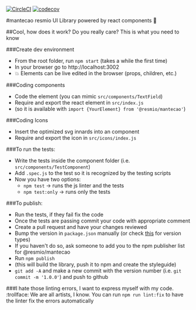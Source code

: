 [![CircleCI](https://circleci.com/gh/resmio/mantecao.svg?style=svg)](https://circleci.com/gh/resmio/mantecao)
[![codecov](https://codecov.io/gh/resmio/mantecao/branch/master/graph/badge.svg)](https://codecov.io/gh/resmio/mantecao)

#mantecao
resmio UI Library powered by react components :muscle:

##Cool, how does it work?
Do you really care? This is what you need to know

###Create dev environment
 - From the root folder, run `npm start` (takes a while the first time)
 - In your browser go to http://localhost:3002
 - :boom: Elements can be live edited in the browser (props, children, etc.)

###Coding components
 - Code the element (you can mimic `src/components/TextField`)
 - Require and export the react element in `src/index.js`
  - (so it is available with `import {YourElement} from '@resmio/mantecao'`)

###Coding Icons
 - Insert the optimized svg innards into an <Icon> component
 - Require and export the icon in `src/icons/index.js`

###To run the tests:
  - Write the tests inside the component folder (i.e. `src/components/TestComponent`)
  - Add `.spec.js` to the test so it is recognized by the testing scripts
  - Now you have two options:
    - `npm test` -> runs the js linter and the tests
    - `npm test:only` -> runs only the tests

###To publish:
  - Run the tests, if they fail fix the code
  - Once the tests are passing commit your code with appropriate comment
  - Create a pull request and have your changes reviewed
  - Bump the version in `package.json` manually (or check [this](https://docs.npmjs.com/cli/version) for version types)
  - If you haven't do so, ask someone to add you to the npm publisher list for @resmio/mantecao
  - Run `npm publish`
   - (this will build the library, push it to npm and create the styleguide)
  - `git add -A` and make a new commit with the version number (i.e. `git commit -m '1.0.0'`) and push to github


###I hate those linting errors, I want to express myself with my code. :trollface:
We are all artists, I know. You can run `npm run lint:fix` to have the linter fix the errors automatically
